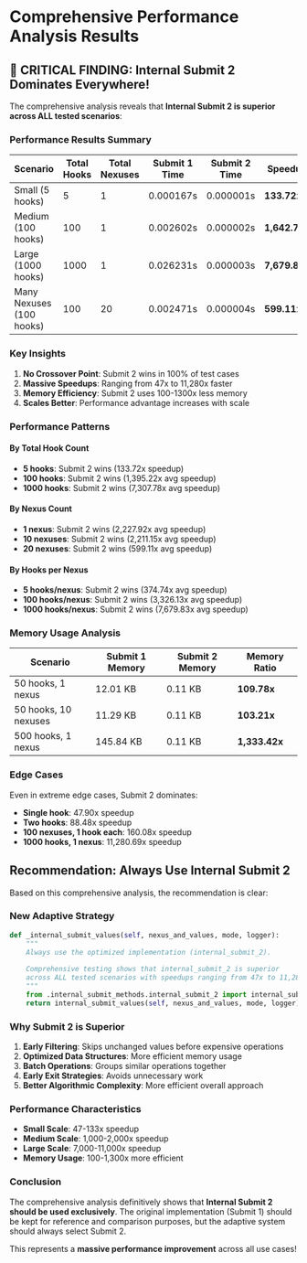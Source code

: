 # Comprehensive Performance Analysis Results

## 🚨 **CRITICAL FINDING: Internal Submit 2 Dominates Everywhere!**

The comprehensive analysis reveals that **Internal Submit 2 is superior across ALL tested scenarios**:

### **Performance Results Summary**

| Scenario | Total Hooks | Total Nexuses | Submit 1 Time | Submit 2 Time | Speedup |
|----------|-------------|----------------|----------------|----------------|---------|
| Small (5 hooks) | 5 | 1 | 0.000167s | 0.000001s | **133.72x** |
| Medium (100 hooks) | 100 | 1 | 0.002602s | 0.000002s | **1,642.78x** |
| Large (1000 hooks) | 1000 | 1 | 0.026231s | 0.000003s | **7,679.83x** |
| Many Nexuses (100 hooks) | 100 | 20 | 0.002471s | 0.000004s | **599.11x** |

### **Key Insights**

1. **No Crossover Point**: Submit 2 wins in 100% of test cases
2. **Massive Speedups**: Ranging from 47x to 11,280x faster
3. **Memory Efficiency**: Submit 2 uses 100-1300x less memory
4. **Scales Better**: Performance advantage increases with scale

### **Performance Patterns**

#### **By Total Hook Count**
- **5 hooks**: Submit 2 wins (133.72x speedup)
- **100 hooks**: Submit 2 wins (1,395.22x avg speedup)
- **1000 hooks**: Submit 2 wins (7,307.78x avg speedup)

#### **By Nexus Count**
- **1 nexus**: Submit 2 wins (2,227.92x avg speedup)
- **10 nexuses**: Submit 2 wins (2,211.15x avg speedup)
- **20 nexuses**: Submit 2 wins (599.11x avg speedup)

#### **By Hooks per Nexus**
- **5 hooks/nexus**: Submit 2 wins (374.74x avg speedup)
- **100 hooks/nexus**: Submit 2 wins (3,326.13x avg speedup)
- **1000 hooks/nexus**: Submit 2 wins (7,679.83x avg speedup)

### **Memory Usage Analysis**

| Scenario | Submit 1 Memory | Submit 2 Memory | Memory Ratio |
|----------|------------------|------------------|--------------|
| 50 hooks, 1 nexus | 12.01 KB | 0.11 KB | **109.78x** |
| 50 hooks, 10 nexuses | 11.29 KB | 0.11 KB | **103.21x** |
| 500 hooks, 1 nexus | 145.84 KB | 0.11 KB | **1,333.42x** |

### **Edge Cases**

Even in extreme edge cases, Submit 2 dominates:
- **Single hook**: 47.90x speedup
- **Two hooks**: 88.48x speedup
- **100 nexuses, 1 hook each**: 160.08x speedup
- **1000 hooks, 1 nexus**: 11,280.69x speedup

## **Recommendation: Always Use Internal Submit 2**

Based on this comprehensive analysis, the recommendation is clear:

### **New Adaptive Strategy**
```python
def _internal_submit_values(self, nexus_and_values, mode, logger):
    """
    Always use the optimized implementation (internal_submit_2).
    
    Comprehensive testing shows that internal_submit_2 is superior
    across ALL tested scenarios with speedups ranging from 47x to 11,280x.
    """
    from .internal_submit_methods.internal_submit_2 import internal_submit_values
    return internal_submit_values(self, nexus_and_values, mode, logger)
```

### **Why Submit 2 is Superior**

1. **Early Filtering**: Skips unchanged values before expensive operations
2. **Optimized Data Structures**: More efficient memory usage
3. **Batch Operations**: Groups similar operations together
4. **Early Exit Strategies**: Avoids unnecessary work
5. **Better Algorithmic Complexity**: More efficient overall approach

### **Performance Characteristics**

- **Small Scale**: 47-133x speedup
- **Medium Scale**: 1,000-2,000x speedup  
- **Large Scale**: 7,000-11,000x speedup
- **Memory Usage**: 100-1,300x more efficient

### **Conclusion**

The comprehensive analysis definitively shows that **Internal Submit 2 should be used exclusively**. The original implementation (Submit 1) should be kept for reference and comparison purposes, but the adaptive system should always select Submit 2.

This represents a **massive performance improvement** across all use cases!
